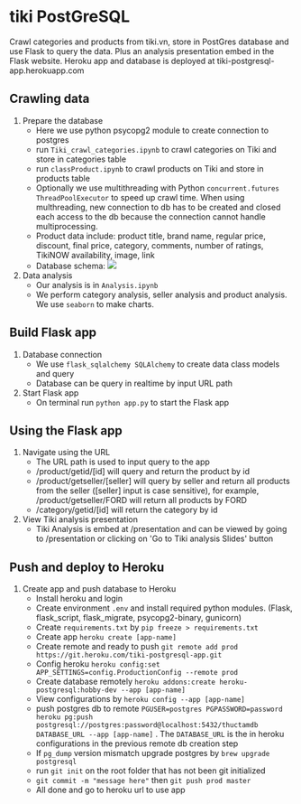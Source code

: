 # tiki PostGreSQL
Crawl categories and products from tiki.vn, store in PostGres database and use Flask to query the data. Plus an analysis presentation embed in the Flask website.
Heroku app and database is deployed at tiki-postgresql-app.herokuapp.com

## Crawling data
1. Prepare the database
    - Here we use python psycopg2 module to create connection to postgres
    - run `Tiki_crawl_categories.ipynb` to crawl categories on Tiki and store in categories table
    - run `classProduct.ipynb` to crawl products on Tiki and store in products table
    - Optionally we use multithreading with Python `concurrent.futures ThreadPoolExecutor` to speed up crawl time. When using multhreading, new connection to db has to be created and closed each access to the db because the connection cannot handle multiprocessing.
    - Product data include: product title, brand name, regular price, discount, final price, category, comments, number of ratings, TikiNOW availability, image, link
    - Database schema:
    ![](https://i.imgur.com/3hurCl3.png)
2. Data analysis
    - Our analysis is in `Analysis.ipynb` 
    - We perform category analysis, seller analysis and product analysis. We use `seaborn` to make charts.
  
## Build Flask app
1. Database connection
    - We use `flask_sqlalchemy SQLAlchemy` to create data class models and query 
    - Database can be query in realtime by input URL path
2. Start Flask app
    - On terminal run  `python app.py` to start the Flask app

## Using the Flask app
1. Navigate using the URL
    - The URL path is used to input query to the app
    - /product/getid/[id] will query and return the product by id
    - /product/getseller/[seller] will query by seller and return all products from the seller ([seller] input is case sensitive), for example, /product/getseller/FORD will return all products by FORD
    - /category/getid/[id] will return the category by id
2. View Tiki analysis presentation
    - Tiki Analysis is embed at /presentation and can be viewed by going to /presentation or clicking on 'Go to Tiki analysis Slides' button

## Push and deploy to Heroku
1. Create app and push database to Heroku
    - Install heroku and login
    - Create environment `.env` and install required python modules. (Flask, flask_script, flask_migrate, psycopg2-binary, gunicorn)
    - Create `requirements.txt` by `pip freeze > requirements.txt`
    - Create app `heroku create [app-name]`
    - Create remote and ready to push `git remote add prod https://git.heroku.com/tiki-postgresql-app.git`
    - Config heroku `heroku config:set APP_SETTINGS=config.ProductionConfig --remote prod`
    - Create database remotely `heroku addons:create heroku-postgresql:hobby-dev --app [app-name]`
    - View configurations by `heroku config --app [app-name]`
    - push postgres db to remote `PGUSER=postgres PGPASSWORD=password heroku pg:push postgresql://postgres:password@localhost:5432/thuctamdb DATABASE_URL --app [app-name]` . The `DATABASE_URL` is the in heroku configurations in the previous remote db creation step
    - If `pg_dump` version mismatch upgrade postgres by `brew upgrade postgresql`
    - run `git init` on the root folder that has not been git initialized
    - `git commit -m "message here"` then `git push prod master`
    - All done and go to heroku url to use app

